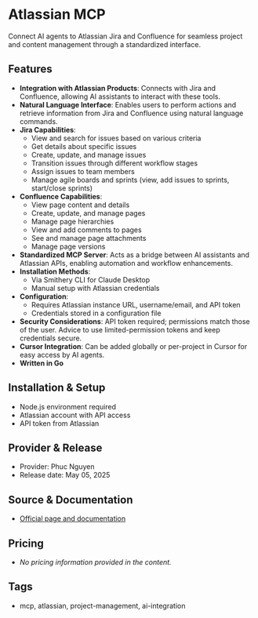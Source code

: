 # Atlassian MCP

Connect AI agents to Atlassian Jira and Confluence for seamless project and content management through a standardized interface.

## Features
- **Integration with Atlassian Products**: Connects with Jira and Confluence, allowing AI assistants to interact with these tools.
- **Natural Language Interface**: Enables users to perform actions and retrieve information from Jira and Confluence using natural language commands.
- **Jira Capabilities**:
  - View and search for issues based on various criteria
  - Get details about specific issues
  - Create, update, and manage issues
  - Transition issues through different workflow stages
  - Assign issues to team members
  - Manage agile boards and sprints (view, add issues to sprints, start/close sprints)
- **Confluence Capabilities**:
  - View page content and details
  - Create, update, and manage pages
  - Manage page hierarchies
  - View and add comments to pages
  - See and manage page attachments
  - Manage page versions
- **Standardized MCP Server**: Acts as a bridge between AI assistants and Atlassian APIs, enabling automation and workflow enhancements.
- **Installation Methods**:
  - Via Smithery CLI for Claude Desktop
  - Manual setup with Atlassian credentials
- **Configuration**:
  - Requires Atlassian instance URL, username/email, and API token
  - Credentials stored in a configuration file
- **Security Considerations**: API token required; permissions match those of the user. Advice to use limited-permission tokens and keep credentials secure.
- **Cursor Integration**: Can be added globally or per-project in Cursor for easy access by AI agents.
- **Written in Go**

## Installation & Setup
- Node.js environment required
- Atlassian account with API access
- API token from Atlassian

## Provider & Release
- Provider: Phuc Nguyen
- Release date: May 05, 2025

## Source & Documentation
- [Official page and documentation](https://playbooks.com/mcp/phuc-nt-atlassian)

## Pricing
- *No pricing information provided in the content.*

## Tags
- mcp, atlassian, project-management, ai-integration